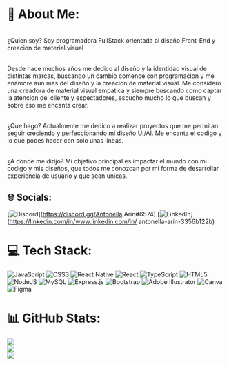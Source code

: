 # 💫 About Me:
<br>¿Quien soy?
Soy programadora FullStack orientada al diseño Front-End y creacion de material visual <br>

<br>Desde hace muchos años me dedico al diseño y la identidad visual de distintas marcas, buscando un cambio comence con programacion y me enamore aun mas del diseño y la creacion de material visual. Me considero una creadora de material visual empatica y siempre buscando como captar la atencion del cliente y espectadores, escucho mucho lo que buscan y sobre eso me encanta crear. <br>

<br>¿Que hago?
Actualmente me dedico a realizar proyectos que me permitan seguir creciendo y perfeccionando mi diseño UI/AI. Me encanta el codigo y lo que podes hacer con solo unas lineas.<br> 

<br>¿A donde me dirijo?
Mi objetivo principal es impactar el mundo con mi codigo y mis diseños, que todos me conozcan por mi forma de desarrollar experiencia de usuario y que sean unicas.<br>


## 🌐 Socials:
[![Discord](https://img.shields.io/badge/Discord-%237289DA.svg?logo=discord&logoColor=white)](https://discord.gg/Antonella  Arin#6574) [![LinkedIn](https://img.shields.io/badge/LinkedIn-%230077B5.svg?logo=linkedin&logoColor=white)](https://linkedin.com/in/www.linkedin.com/in/ antonella-arin-3356b122b) 

# 💻 Tech Stack:
![JavaScript](https://img.shields.io/badge/javascript-%23323330.svg?style=for-the-badge&logo=javascript&logoColor=%23F7DF1E) ![CSS3](https://img.shields.io/badge/css3-%231572B6.svg?style=for-the-badge&logo=css3&logoColor=white) ![React Native](https://img.shields.io/badge/react_native-%2320232a.svg?style=for-the-badge&logo=react&logoColor=%2361DAFB) ![React](https://img.shields.io/badge/react-%2320232a.svg?style=for-the-badge&logo=react&logoColor=%2361DAFB) ![TypeScript](https://img.shields.io/badge/typescript-%23007ACC.svg?style=for-the-badge&logo=typescript&logoColor=white) ![HTML5](https://img.shields.io/badge/html5-%23E34F26.svg?style=for-the-badge&logo=html5&logoColor=white) ![NodeJS](https://img.shields.io/badge/node.js-6DA55F?style=for-the-badge&logo=node.js&logoColor=white) ![MySQL](https://img.shields.io/badge/mysql-%2300f.svg?style=for-the-badge&logo=mysql&logoColor=white) ![Express.js](https://img.shields.io/badge/express.js-%23404d59.svg?style=for-the-badge&logo=express&logoColor=%2361DAFB) ![Bootstrap](https://img.shields.io/badge/bootstrap-%23563D7C.svg?style=for-the-badge&logo=bootstrap&logoColor=white) ![Adobe Illustrator](https://img.shields.io/badge/adobeillustrator-%23FF9A00.svg?style=for-the-badge&logo=adobeillustrator&logoColor=white) ![Canva](https://img.shields.io/badge/Canva-%2300C4CC.svg?style=for-the-badge&logo=Canva&logoColor=white) 	![Figma](https://img.shields.io/badge/figma-%23F24E1E.svg?style=for-the-badge&logo=figma&logoColor=white)
# 📊 GitHub Stats:
![](https://github-readme-stats.vercel.app/api?username=antonellarin&theme=jolly&hide_border=false&include_all_commits=true&count_private=false)<br/>
![](https://github-readme-streak-stats.herokuapp.com/?user=antonellarin&theme=jolly&hide_border=false)<br/>
![](https://github-readme-stats.vercel.app/api/top-langs/?username=antonellarin&theme=jolly&hide_border=false&include_all_commits=true&count_private=false&layout=compact)

<!-- Proudly created with GPRM ( https://gprm.itsvg.in ) -->
